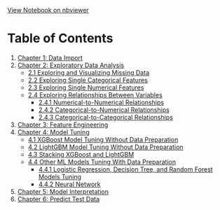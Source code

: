 [View Notebook on nbviewer](https://nbviewer.org/github/huijin1101/Prudential-Life-Insurance-Assessment/blob/main/Notebook/MLProject_HuijinCao.ipynb)
# Table of Contents 
1. [Chapter 1: Data Import](https://nbviewer.org/github/huijin1101/Prudential-Life-Insurance-Assessment/blob/main/Notebook/MLProject_HuijinCao.ipynb#Chapter-1:-Data-Import)
2. [Chapter 2: Exploratory Data Analysis](https://nbviewer.org/github/huijin1101/Prudential-Life-Insurance-Assessment/blob/main/Notebook/MLProject_HuijinCao.ipynb#Chapter-2:-Exploratory-Data-Analysis)
   - [2.1 Exploring and Visualizing Missing Data](https://nbviewer.org/github/huijin1101/Prudential-Life-Insurance-Assessment/blob/main/Notebook/MLProject_HuijinCao.ipynb#2.1-Exploring-and-visualizing-missing-data)
   - [2.2 Exploring Single Categorical Features](https://nbviewer.org/github/huijin1101/Prudential-Life-Insurance-Assessment/blob/main/Notebook/MLProject_HuijinCao.ipynb#2.2-Exploring-Single-Categorical-Features)
   - [2.3 Exploring Single Numerical Features](https://nbviewer.org/github/huijin1101/Prudential-Life-Insurance-Assessment/blob/main/Notebook/MLProject_HuijinCao.ipynb#2.3-Exploring-Single-Numerical-Features)
   - [2.4 Exploring Relationships Between Variables](https://nbviewer.org/github/huijin1101/Prudential-Life-Insurance-Assessment/blob/main/Notebook/MLProject_HuijinCao.ipynb#2.4-Exploring-Relationship-between-Variables)
     - [2.4.1 Numerical-to-Numerical Relationships](https://nbviewer.org/github/huijin1101/Prudential-Life-Insurance-Assessment/blob/main/Notebook/MLProject_HuijinCao.ipynb#2.4.1-Numerical-to-numerical-relationships-(the-relationship-between-numerical-features))
     - [2.4.2 Categorical-to-Numerical Relationships](https://nbviewer.org/github/huijin1101/Prudential-Life-Insurance-Assessment/blob/main/Notebook/MLProject_HuijinCao.ipynb#2.4.2-Categorical-to-numerical-relationships-(the-relationship-between-categorical-label-and-each-of-numerical-features))
     - [2.4.3 Categorical-to-Categorical Relationships](https://nbviewer.org/github/huijin1101/Prudential-Life-Insurance-Assessment/blob/main/Notebook/MLProject_HuijinCao.ipynb#2.4.3-Categorical-to-Categorical-Relationships)
3. [Chapter 3: Feature Engineering](https://nbviewer.org/github/huijin1101/Prudential-Life-Insurance-Assessment/blob/main/Notebook/MLProject_HuijinCao.ipynb#Chapter-3:-Feature-Engineering)
4. [Chapter 4: Model Tuning](https://nbviewer.org/github/huijin1101/Prudential-Life-Insurance-Assessment/blob/main/Notebook/MLProject_HuijinCao.ipynb#Chapter-4:-Model-Tuning)
   - [4.1 XGBoost Model Tuning Without Data Preparation](https://nbviewer.org/github/huijin1101/Prudential-Life-Insurance-Assessment/blob/main/Notebook/MLProject_HuijinCao.ipynb#4.1-XGBoost-Model-Tuning-Without-Data-Preparation)
   - [4.2 LightGBM Model Tuning Without Data Preparation](https://nbviewer.org/github/huijin1101/Prudential-Life-Insurance-Assessment/blob/main/Notebook/MLProject_HuijinCao.ipynb#4.2-LightGBM-Model-Tuning-Without-Data-Preparation)
   - [4.3 Stacking XGBoost and LightGBM](https://nbviewer.org/github/huijin1101/Prudential-Life-Insurance-Assessment/blob/main/Notebook/MLProject_HuijinCao.ipynb#4.3-Stacking-XGBoost-and-LightGBM)
   - [4.4 Other ML Models Tuning With Data Preparation](https://nbviewer.org/github/huijin1101/Prudential-Life-Insurance-Assessment/blob/main/Notebook/MLProject_HuijinCao.ipynb#4.4-Other-ML-Models-Tuning-With-Data-Preparation)
     - [4.4.1 Logistic Regression, Decision Tree, and Random Forest Models Tuning](https://nbviewer.org/github/huijin1101/Prudential-Life-Insurance-Assessment/blob/main/Notebook/MLProject_HuijinCao.ipynb#4.4.1-Logistic-Regression-Decision-Tree-and-Random-Forest-Models-Tuning)
     - [4.4.2 Neural Network](https://nbviewer.org/github/huijin1101/Prudential-Life-Insurance-Assessment/blob/main/Notebook/MLProject_HuijinCao.ipynb#4.4.2-Neural-Network)
5. [Chapter 5: Model Interpretation](https://nbviewer.org/github/huijin1101/Prudential-Life-Insurance-Assessment/blob/main/Notebook/MLProject_HuijinCao.ipynb#Chapter-5:-Model-Interpretation)
6. [Chapter 6: Predict Test Data](https://nbviewer.org/github/huijin1101/Prudential-Life-Insurance-Assessment/blob/main/Notebook/MLProject_HuijinCao.ipynb#Chapter-6:-Predict-Test-Data)


